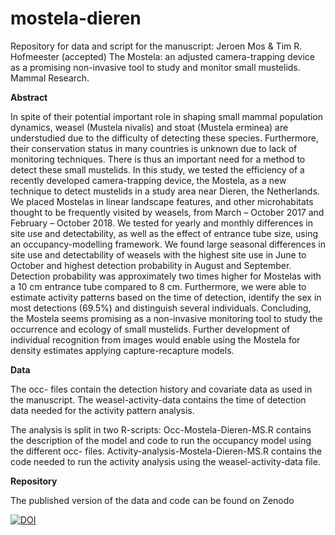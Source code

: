 # mostela-dieren

Repository for data and script for the manuscript: Jeroen Mos & Tim R. Hofmeester (accepted) The Mostela: an adjusted camera-trapping device as a promising non-invasive tool to study and monitor small mustelids. Mammal Research.

<b>Abstract</b>

In spite of their potential important role in shaping small mammal population dynamics, weasel (Mustela nivalis) and stoat (Mustela erminea) are understudied due to the difficulty of detecting these species. Furthermore, their conservation status in many countries is unknown due to lack of monitoring techniques. There is thus an important need for a method to detect these small mustelids. In this study, we tested the efficiency of a recently developed camera-trapping device, the Mostela, as a new technique to detect mustelids in a study area near Dieren, the Netherlands. We placed Mostelas in linear landscape features, and other microhabitats thought to be frequently visited by weasels, from March – October 2017 and February – October 2018. We tested for yearly and monthly differences in site use and detectability, as well as the effect of entrance tube size, using an occupancy-modelling framework. We found large seasonal differences in site use and detectability of weasels with the highest site use in June to October and highest detection probability in August and September. Detection probability was approximately two times higher for Mostelas with a 10 cm entrance tube compared to 8 cm. Furthermore, we were able to estimate activity patterns based on the time of detection, identify the sex in most detections (69.5%) and distinguish several individuals. Concluding, the Mostela seems promising as a non-invasive monitoring tool to study the occurrence and ecology of small mustelids. Further development of individual recognition from images would enable using the Mostela for density estimates applying capture-recapture models.

<b>Data</b>

The occ- files contain the detection history and covariate data as used in the manuscript.
The weasel-activity-data contains the time of detection data needed for the activity pattern analysis.

The analysis is split in two R-scripts:
Occ-Mostela-Dieren-MS.R contains the description of the model and code to run the occupancy model using the different occ- files.
Activity-analysis-Mostela-Dieren-MS.R contains the code needed to run the activity analysis using the weasel-activity-data file.

<b>Repository</b>

The published version of the data and code can be found on Zenodo

<a href="https://zenodo.org/badge/latestdoi/242999580"><img src="https://zenodo.org/badge/242999580.svg" alt="DOI"></a>
